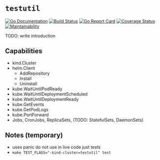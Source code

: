 # `testutil`

[![Go Documentation](https://img.shields.io/badge/go-doc-blue.svg?style=flat)](https://pkg.go.dev/github.com/kubism/testutil/pkg)
[![Build Status](https://travis-ci.org/kubism/testutil.svg?branch=master)](https://travis-ci.org/kubism/testutil)
[![Go Report Card](https://goreportcard.com/badge/github.com/kubism/testutil)](https://goreportcard.com/report/github.com/kubism/testutil)
[![Coverage Status](https://coveralls.io/repos/github/kubism/testutil/badge.svg?branch=master)](https://coveralls.io/github/kubism/testutil?branch=master)
[![Maintainability](https://api.codeclimate.com/v1/badges/b75c438fc0c263a21024/maintainability)](https://codeclimate.com/github/kubism/testutil/maintainability)

TODO: write introduction

## Capabilities

* kind.Cluster
* helm.Client
    * AddRepository
    * Install
    * Uninstall
* kube.WaitUntilPodReady
* kube.WaitUntilDeploymentScheduled
* kube.WaitUntilDeploymentReady
* kube.GetEvents
* kube.GetPodLogs
* kube.PortForward
* Jobs, CronJobs, ReplicaSets, (TODO: StatefulSets, DaemonSets)

## Notes (temporary)

* uses panic do not use in live code just tests
* `make TEST_FLAGS="-kind-cluster=testutil" test`

